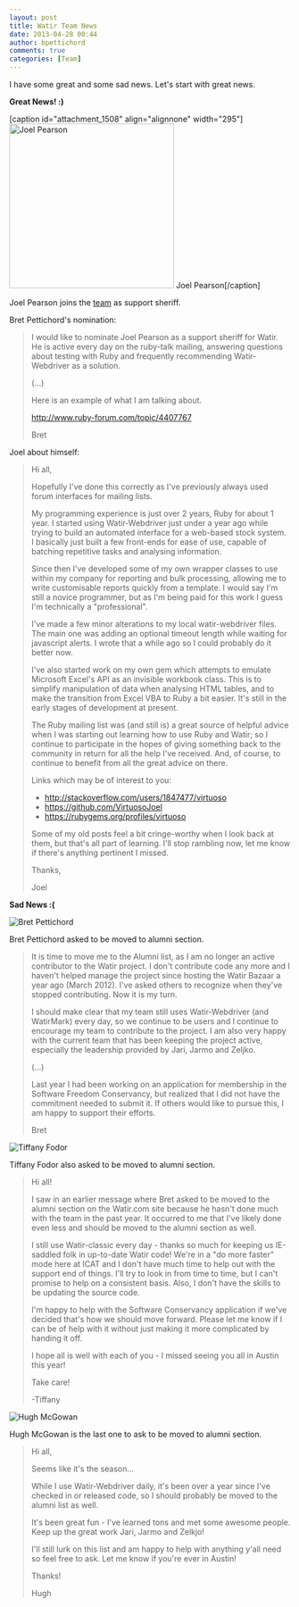 ```yaml
---
layout: post
title: Watir Team News
date: 2013-04-28 00:44
author: bpettichord
comments: true
categories: [Team]
---
```

I have some great and some sad news. Let's start with great news.

<strong>Great News! :)</strong>

[caption id="attachment_1508" align="alignnone" width="295"]<a href="http://watir001.files.wordpress.com/2013/04/joel.jpg"><img src="http://watir001.files.wordpress.com/2013/04/joel.jpg" alt="Joel Pearson" width="295" height="295" class="size-full wp-image-1508" /></a> Joel Pearson[/caption]

Joel Pearson joins the <a href="http://watir.com/team/">team</a> as support sheriff.

Bret Pettichord's nomination:

<blockquote>I would like to nominate Joel Pearson as a support sheriff for Watir. He is active every day on the ruby-talk mailing, answering questions about testing with Ruby and frequently recommending Watir-Webdriver as a solution.

(...)

Here is an example of what I am talking about.

<a href="http://www.ruby-forum.com/topic/4407767">http://www.ruby-forum.com/topic/4407767</a>

Bret</blockquote>

Joel about himself:

<blockquote>Hi all,

Hopefully I've done this correctly as I've previously always used
forum interfaces for mailing lists.

My programming experience is just over 2 years, Ruby for about 1 year.
I started using Watir-Webdriver just under a year ago while trying to
build an automated interface for a web-based stock system. I basically
just built a few front-ends for ease of use, capable of batching
repetitive tasks and analysing information.

Since then I've developed some of my own wrapper classes to use within
my company for reporting and bulk processing, allowing me to write
customisable reports quickly from a template. I would say I'm still a
novice programmer, but as I'm being paid for this work I guess I'm
technically a "professional".

I've made a few minor alterations to my local watir-webdriver files.
The main one was adding an optional timeout length while waiting for
javascript alerts. I wrote that a while ago so I could probably do it
better now.

I've also started work on my own gem which attempts to emulate
Microsoft Excel's API as an invisible workbook class. This is to
simplify manipulation of data when analysing HTML tables, and to make
the transition from Excel VBA to Ruby a bit easier. It's still in the
early stages of development at present.

The Ruby mailing list was (and still is) a great source of helpful
advice when I was starting out learning how to use Ruby and Watir; so
I continue to participate in the hopes of giving something back to the
community in return for all the help I've received. And, of course, to
continue to benefit from all the great advice on there.

Links which may be of interest to you:

<ul>
<li><a href="http://stackoverflow.com/users/1847477/virtuoso">http://stackoverflow.com/users/1847477/virtuoso</a></li>
<li><a href="https://github.com/VirtuosoJoel">https://github.com/VirtuosoJoel</a></li>
<li><a href="https://rubygems.org/profiles/virtuoso">https://rubygems.org/profiles/virtuoso</a></li>
</ul>

Some of my old posts feel a bit cringe-worthy when I look back at
them, but that's all part of learning. I'll stop rambling now, let me
know if there's anything pertinent I missed.

Thanks,

Joel</blockquote>

<strong>Sad News :(</strong>

<img class="alignleft " title="Bret Pettichord" src="https://watir001.files.wordpress.com/2009/10/bret1.jpg" alt="Bret Pettichord" />

Bret Pettichord asked to be moved to alumni section.

<blockquote>It is time to move me to the Alumni list, as I am no longer an active contributor to the Watir project. I don't contribute code any more and I haven't helped manage the project since hosting the Watir Bazaar a year ago (March 2012). I've asked others to recognize when they've stopped contributing. Now it is my turn.

I should make clear that my team still uses Watir-Webdriver (and WatirMark) every day, so we continue to be users and I continue to encourage my team to contribute to the project. I am also very happy with the current team that has been keeping the project active, especially the leadership provided by Jari, Jarmo and Zeljko.

(...)

Last year I had been working on an application for membership in the Software Freedom Conservancy, but realized that I did not have the commitment needed to submit it. If others would like to pursue this, I am happy to support their efforts.

Bret</blockquote>

<img class="alignleft" title="Tiffany Fodor" src="https://watir001.files.wordpress.com/2009/10/tiffany.jpg" alt="Tiffany Fodor" />

Tiffany Fodor also asked to be moved to alumni section.



<blockquote>Hi all!

I saw in an earlier message where Bret asked to be moved to the alumni section on the Watir.com site because he hasn't done much with the team in the past year.  It occurred to me that I've likely done even less and should be moved to the alumni section as well.

I still use Watir-classic every day - thanks so much for keeping us IE-saddled folk in up-to-date Watir code!  We're in a "do more faster" mode here at ICAT and I don't have much time to help out with the support end of things.  I'll try to look in from time to time, but I can't promise to help on a consistent basis.  Also, I don't have the skills to be updating the source code.

I'm happy to help with the Software Conservancy application if we've decided that's how we should move forward.  Please let me know if I can be of help with it without just making it more complicated by handing it off.

I hope all is well with each of you - I missed seeing you all in Austin this year!

Take care!

-Tiffany</blockquote>

<img class="alignleft" title="Hugh McGowan" src="https://watir001.files.wordpress.com/2009/10/hugh2.jpeg" alt="Hugh McGowan" />

Hugh McGowan is the last one to ask to be moved to alumni section.

<blockquote>Hi all, 

Seems like it's the season...

While I use Watir-Webdriver daily, it's been over a year since I've checked in or released code, so I should probably be moved to the alumni list as well. 

It's been great fun - I've learned tons and met some awesome people. Keep up the great work Jari, Jarmo and Zelkjo!

I'll still lurk on this list and am happy to help with anything y'all need so feel free to ask. Let me know if you're ever in Austin! 

Thanks!

Hugh</blockquote>
